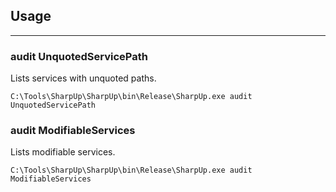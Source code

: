 ## Usage

---

### audit UnquotedServicePath

Lists services with unquoted paths.

```
C:\Tools\SharpUp\SharpUp\bin\Release\SharpUp.exe audit UnquotedServicePath
```

### audit ModifiableServices

Lists modifiable services.

```
C:\Tools\SharpUp\SharpUp\bin\Release\SharpUp.exe audit ModifiableServices
```